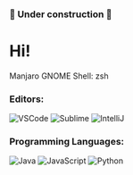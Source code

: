### 🚧 Under construction 🚧

# Hi!

 Manjaro GNOME
Shell: zsh

### Editors:
![VSCode](https://img.shields.io/badge/-VSCode-fff?&logo=visual-studio-code&color=4e5250)
![Sublime](https://img.shields.io/badge/-Sublime-fff?&logo=sublime-text&color=4e5250)
![IntelliJ](https://img.shields.io/badge/-IntelliJ-fff?&logo=intellij-idea&color=4e5250)
### Programming Languages:
![Java](https://img.shields.io/badge/-Java-fff?&logo=java&color=4e5250)
![JavaScript](https://img.shields.io/badge/-JavaScript-fff?&logo=javascript&color=4e5250)
![Python](https://img.shields.io/badge/-Python-fff?&logo=python&color=4e5250)

<!--
**mcamore/mcamore** is a ✨ _special_ ✨ repository because its `README.md` (this file) appears on your GitHub profile.

Here are some ideas to get you started:

- 🔭 I’m currently working on ...
- 🌱 I’m currently learning ...
- 👯 I’m looking to collaborate on ...
- 🤔 I’m looking for help with ...
- 💬 Ask me about ...
- 📫 How to reach me: ...
- 😄 Pronouns: ...
- ⚡ Fun fact: ...
-->
